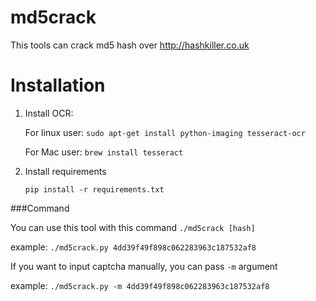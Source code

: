 md5crack
===========

This tools can crack md5 hash over http://hashkiller.co.uk

Installation
============
1. Install OCR:

    For linux user:
    `sudo apt-get install python-imaging tesseract-ocr`

    For Mac user:
    `brew install tesseract`

2. Install requirements

    `pip install -r requirements.txt`


###Command

You can use this tool with this command `./md5crack [hash]`

example: `./md5crack.py 4dd39f49f898c062283963c187532af8`

If you want to input captcha manually, you can pass `-m` argument

example: `./md5crack.py -m 4dd39f49f898c062283963c187532af8`
